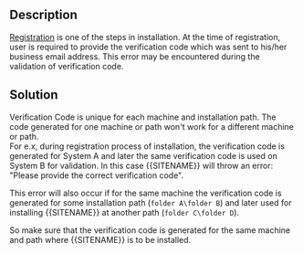 ## Description

[Registration](../../../../getting-started/installtion.md#registration) is one of the steps in installation. At the time of registration, user is required to provide the verification code which was sent to his/her business email address. This error may be encountered during the validation of verification code. 

## Solution

Verification Code is unique for each machine and installation path. The code generated for one machine or path won't work for a different machine or path.  
For e.x, during registration process of installation, the verification code is generated for System A and later the same verification code is used on System B for validation. In this case {{SITENAME}} will throw an error: "Please provide the correct verification code".  

This error will also occur if for the same machine the verification code is generated for some installation path (`folder A\folder B`) and later used for installing {{SITENAME}} at another path (`folder C\folder D`).  

So make sure that the verification code is generated for the same machine and path where {{SITENAME}} is to be installed.
